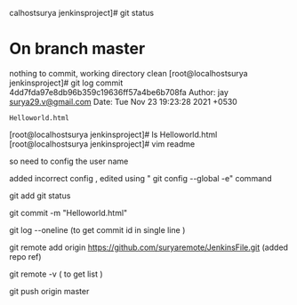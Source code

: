 calhostsurya jenkinsproject]# git status
# On branch master
nothing to commit, working directory clean
[root@localhostsurya jenkinsproject]# git log
commit 4dd7fda97e8db96b359c19636ff57a4be6b708fa
Author: jay <surya29.v@gmail.com>
Date:   Tue Nov 23 19:23:28 2021 +0530

    Helloworld.html
[root@localhostsurya jenkinsproject]# ls
Helloworld.html
[root@localhostsurya jenkinsproject]# vim readme

  so need to config the user name

  added incorrect config , edited using " git config --global -e" command

  git add <file >
  git status

 git commit -m "Helloworld.html"

 git log --oneline (to get commit id in single line )

  git remote add origin https://github.com/suryaremote/JenkinsFile.git (added repo ref)

  git remote -v ( to get list )
  
  git push origin master
  

